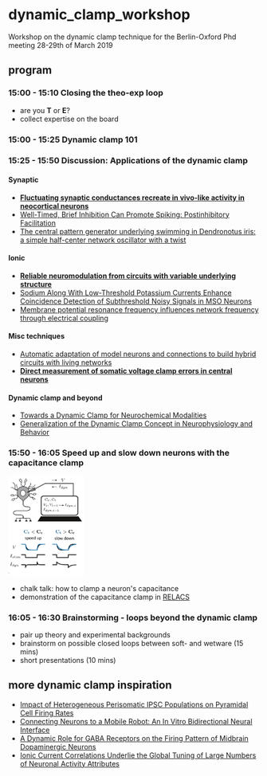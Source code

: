 # dynamic_clamp_workshop
Workshop on the dynamic clamp technique for the Berlin-Oxford Phd meeting 28-29th of March 2019


## program

### 15:00 - 15:10 Closing the theo-exp loop
* are you **T** or **E**?
* collect expertise on the board

### 15:00 - 15:25 Dynamic clamp 101

### 15:25 - 15:50 Discussion: Applications of the dynamic clamp

#### Synaptic

* [**Fluctuating synaptic conductances recreate in vivo-like activity in neocortical neurons**](http://www.sciencedirect.com/science/article/pii/S030645220100344X)
* [Well-Timed, Brief Inhibition Can Promote Spiking: Postinhibitory Facilitation](https://www.physiology.org/doi/full/10.1152/jn.00752.2005)
* [The central pattern generator underlying swimming in Dendronotus iris: a simple half-center network oscillator with a twist](https://www.physiology.org/doi/full/10.1152/jn.00150.2016)



#### Ionic
* [**Reliable neuromodulation from circuits with variable underlying structure**](publications/Grashow2009_reliable_neuromodulation.pdf)
* [Sodium Along With Low-Threshold Potassium Currents Enhance Coincidence Detection of Subthreshold Noisy Signals in MSO Neurons](https://www.physiology.org/doi/full/10.1152/jn.00717.2003)
* [Membrane potential resonance frequency influences network frequency through electrical coupling](https://www.physiology.org/doi/pdf/10.1152/jn.00361.2016)


#### Misc techniques

* [Automatic adaptation of model neurons and connections to build hybrid circuits with living networks](https://www.biorxiv.org/content/10.1101/419622v1.abstract)
* [**Direct measurement of somatic voltage clamp errors in central neurons**](https://www.nature.com/articles/nn.2137)

#### Dynamic clamp and beyond
* [Towards a Dynamic Clamp for Neurochemical Modalities](https://www.mdpi.com/1424-8220/15/5/10465)
* [Generalization of the Dynamic Clamp Concept in Neurophysiology and Behavior](https://journals.plos.org/plosone/article?id=10.1371/journal.pone.0040887)


### 15:50 - 16:05 Speed up and slow down neurons with the capacitance clamp 

<img src="images/capacitance_clamp.png" height="200vh">

* chalk talk: how to clamp a neuron's capacitance
* demonstration of the capacitance clamp in [RELACS](http://relacs.sourceforge.net/index.html)

### 16:05 - 16:30 Brainstorming - loops beyond the dynamic clamp
* pair up theory and experimental backgrounds
* brainstorm on possible closed loops between soft- and wetware (15 mins)
* short presentations (10 mins)

## more dynamic clamp inspiration

* [Impact of Heterogeneous Perisomatic IPSC Populations on Pyramidal Cell Firing Rates](https://www.physiology.org/doi/full/10.1152/jn.00916.2003)
* [Connecting Neurons to a Mobile Robot: An In Vitro Bidirectional Neural Interface](https://www.hindawi.com/journals/cin/2007/012725/abs/)
* [A Dynamic Role for GABA Receptors on the Firing Pattern of Midbrain Dopaminergic Neurons](https://www.physiology.org/doi/full/10.1152/jn.00204.2010)
* [Ionic Current Correlations Underlie the Global Tuning of Large Numbers of Neuronal Activity Attributes](http://www.jneurosci.org/content/32/39/13380?utm_source=TrendMD&utm_medium=cpc&utm_campaign=JNeurosci_TrendMD_0)
